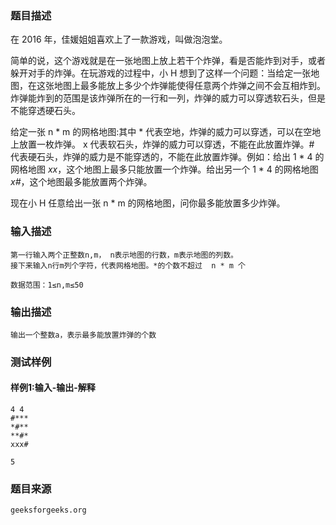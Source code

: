 ### 题目描述

在 2016 年，佳媛姐姐喜欢上了一款游戏，叫做泡泡堂。

简单的说，这个游戏就是在一张地图上放上若干个炸弹，看是否能炸到对手，或者躲开对手的炸弹。在玩游戏的过程中，小 H 想到了这样一个问题：当给定一张地图，在这张地图上最多能放上多少个炸弹能使得任意两个炸弹之间不会互相炸到。炸弹能炸到的范围是该炸弹所在的一行和一列，炸弹的威力可以穿透软石头，但是不能穿透硬石头。

给定一张 n * m 的网格地图:其中 * 代表空地，炸弹的威力可以穿透，可以在空地上放置一枚炸弹。 x 代表软石头，炸弹的威力可以穿透，不能在此放置炸弹。# 代表硬石头，炸弹的威力是不能穿透的，不能在此放置炸弹。例如：给出 1 * 4 的网格地图 *xx*，这个地图上最多只能放置一个炸弹。给出另一个 1 * 4 的网格地图 *x#*，这个地图最多能放置两个炸弹。

现在小 H 任意给出一张  n * m 的网格地图，问你最多能放置多少炸弹。

### 输入描述

```
第一行输入两个正整数n,m， n表示地图的行数，m表示地图的列数。
接下来输入n行m列个字符，代表网格地图。*的个数不超过  n * m 个

数据范围：1≤n,m≤50

```
### 输出描述

```
输出一个整数a，表示最多能放置炸弹的个数
```

### 测试样例
#### 样例1:输入-输出-解释

```
4 4
#***
*#**
**#*
xxx#
```
```
5
```

### 题目来源  
`geeksforgeeks.org`
